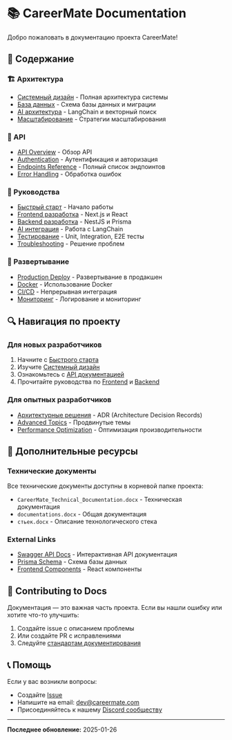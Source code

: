 # 📚 CareerMate Documentation

Добро пожаловать в документацию проекта CareerMate!

## 📑 Содержание

### 🏗 Архитектура

- [Системный дизайн](architecture/system-design.md) - Полная архитектура системы
- [База данных](architecture/database-schema.md) - Схема базы данных и миграции
- [AI архитектура](architecture/ai-architecture.md) - LangChain и векторный поиск
- [Масштабирование](architecture/scaling.md) - Стратегии масштабирования

### 🔌 API

- [API Overview](api/README.md) - Обзор API
- [Authentication](api/authentication.md) - Аутентификация и авторизация
- [Endpoints Reference](api/endpoints.md) - Полный список эндпоинтов
- [Error Handling](api/errors.md) - Обработка ошибок

### 📖 Руководства

- [Быстрый старт](guides/quick-start.md) - Начало работы
- [Frontend разработка](guides/frontend-development.md) - Next.js и React
- [Backend разработка](guides/backend-development.md) - NestJS и Prisma
- [AI интеграция](guides/ai-integration.md) - Работа с LangChain
- [Тестирование](guides/testing.md) - Unit, Integration, E2E тесты
- [Troubleshooting](guides/troubleshooting.md) - Решение проблем

### 🚀 Развертывание

- [Production Deploy](deployment/production.md) - Развертывание в продакшен
- [Docker](deployment/docker.md) - Использование Docker
- [CI/CD](deployment/cicd.md) - Непрерывная интеграция
- [Мониторинг](deployment/monitoring.md) - Логирование и мониторинг

## 🔍 Навигация по проекту

### Для новых разработчиков

1. Начните с [Быстрого старта](guides/quick-start.md)
2. Изучите [Системный дизайн](architecture/system-design.md)
3. Ознакомьтесь с [API документацией](api/README.md)
4. Прочитайте руководства по [Frontend](guides/frontend-development.md) и [Backend](guides/backend-development.md)

### Для опытных разработчиков

- [Архитектурные решения](architecture/) - ADR (Architecture Decision Records)
- [Advanced Topics](guides/advanced/) - Продвинутые темы
- [Performance Optimization](guides/performance.md) - Оптимизация производительности

## 📝 Дополнительные ресурсы

### Технические документы

Все технические документы доступны в корневой папке проекта:

- `CareerMate_Technical_Documentation.docx` - Техническая документация
- `documentations.docx` - Общая документация
- `стьек.docx` - Описание технологического стека

### External Links

- [Swagger API Docs](http://localhost:3001/api/docs) - Интерактивная API документация
- [Prisma Schema](../backend/prisma/schema.prisma) - Схема базы данных
- [Frontend Components](../frontend/src/components/) - React компоненты

## 🤝 Contributing to Docs

Документация — это важная часть проекта. Если вы нашли ошибку или хотите что-то улучшить:

1. Создайте issue с описанием проблемы
2. Или создайте PR с исправлениями
3. Следуйте [стандартам документирования](guides/documentation-standards.md)

## 📞 Помощь

Если у вас возникли вопросы:

- Создайте [Issue](https://github.com/yourusername/careermate/issues)
- Напишите на email: dev@careermate.com
- Присоединяйтесь к нашему [Discord сообществу](https://discord.gg/careermate)

---

**Последнее обновление:** 2025-01-26

